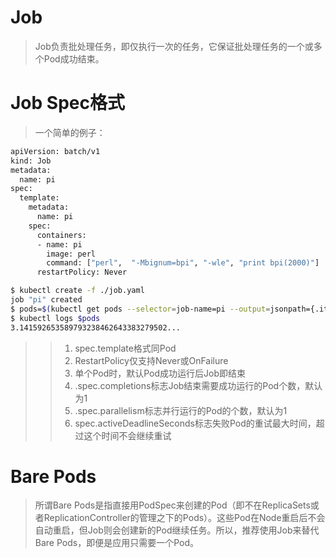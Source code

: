 # Job
> Job负责批处理任务，即仅执行一次的任务，它保证批处理任务的一个或多个Pod成功结束。   

# Job Spec格式
> 一个简单的例子：   
```bash
apiVersion: batch/v1
kind: Job
metadata:
  name: pi
spec:
  template:
    metadata:
      name: pi
    spec:
      containers:
      - name: pi
        image: perl
        command: ["perl",  "-Mbignum=bpi", "-wle", "print bpi(2000)"]
      restartPolicy: Never
```
```bash
$ kubectl create -f ./job.yaml
job "pi" created
$ pods=$(kubectl get pods --selector=job-name=pi --output=jsonpath={.items..metadata.name})
$ kubectl logs $pods
3.141592653589793238462643383279502...
```
>> 1. spec.template格式同Pod   
>> 2. RestartPolicy仅支持Never或OnFailure   
>> 3. 单个Pod时，默认Pod成功运行后Job即结束   
>> 4. .spec.completions标志Job结束需要成功运行的Pod个数，默认为1   
>> 5. .spec.parallelism标志并行运行的Pod的个数，默认为1   
>> 6. spec.activeDeadlineSeconds标志失败Pod的重试最大时间，超过这个时间不会继续重试

# Bare Pods
> 所谓Bare Pods是指直接用PodSpec来创建的Pod（即不在ReplicaSets或者ReplicationController的管理之下的Pods）。这些Pod在Node重启后不会自动重启，但Job则会创建新的Pod继续任务。所以，推荐使用Job来替代Bare Pods，即便是应用只需要一个Pod。








